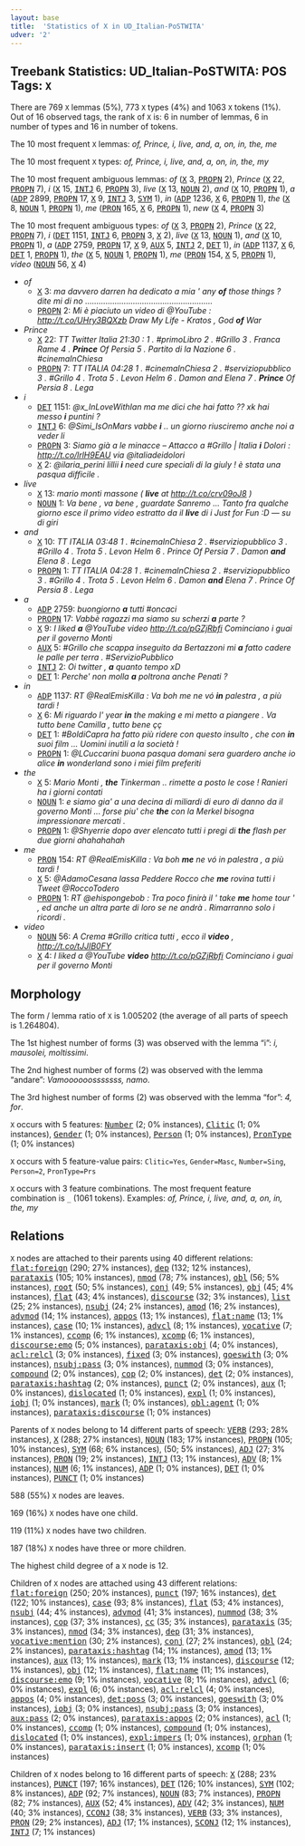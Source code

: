 ```yaml
---
layout: base
title:  'Statistics of X in UD_Italian-PoSTWITA'
udver: '2'
---
```


## Treebank Statistics: UD_Italian-PoSTWITA: POS Tags: `X`

There are 769 `X` lemmas (5%), 773 `X` types (4%) and 1063 `X` tokens (1%).
Out of 16 observed tags, the rank of `X` is: 6 in number of lemmas, 6 in number of types and 16 in number of tokens.

The 10 most frequent `X` lemmas: <em>of, Prince, i, live, and, a, on, in, the, me</em>

The 10 most frequent `X` types:  <em>of, Prince, i, live, and, a, on, in, the, my</em>

The 10 most frequent ambiguous lemmas: <em>of</em> (<tt><a href="it_postwita-pos-X.html">X</a></tt> 3, <tt><a href="it_postwita-pos-PROPN.html">PROPN</a></tt> 2), <em>Prince</em> (<tt><a href="it_postwita-pos-X.html">X</a></tt> 22, <tt><a href="it_postwita-pos-PROPN.html">PROPN</a></tt> 7), <em>i</em> (<tt><a href="it_postwita-pos-X.html">X</a></tt> 15, <tt><a href="it_postwita-pos-INTJ.html">INTJ</a></tt> 6, <tt><a href="it_postwita-pos-PROPN.html">PROPN</a></tt> 3), <em>live</em> (<tt><a href="it_postwita-pos-X.html">X</a></tt> 13, <tt><a href="it_postwita-pos-NOUN.html">NOUN</a></tt> 2), <em>and</em> (<tt><a href="it_postwita-pos-X.html">X</a></tt> 10, <tt><a href="it_postwita-pos-PROPN.html">PROPN</a></tt> 1), <em>a</em> (<tt><a href="it_postwita-pos-ADP.html">ADP</a></tt> 2899, <tt><a href="it_postwita-pos-PROPN.html">PROPN</a></tt> 17, <tt><a href="it_postwita-pos-X.html">X</a></tt> 9, <tt><a href="it_postwita-pos-INTJ.html">INTJ</a></tt> 3, <tt><a href="it_postwita-pos-SYM.html">SYM</a></tt> 1), <em>in</em> (<tt><a href="it_postwita-pos-ADP.html">ADP</a></tt> 1236, <tt><a href="it_postwita-pos-X.html">X</a></tt> 6, <tt><a href="it_postwita-pos-PROPN.html">PROPN</a></tt> 1), <em>the</em> (<tt><a href="it_postwita-pos-X.html">X</a></tt> 8, <tt><a href="it_postwita-pos-NOUN.html">NOUN</a></tt> 1, <tt><a href="it_postwita-pos-PROPN.html">PROPN</a></tt> 1), <em>me</em> (<tt><a href="it_postwita-pos-PRON.html">PRON</a></tt> 165, <tt><a href="it_postwita-pos-X.html">X</a></tt> 6, <tt><a href="it_postwita-pos-PROPN.html">PROPN</a></tt> 1), <em>new</em> (<tt><a href="it_postwita-pos-X.html">X</a></tt> 4, <tt><a href="it_postwita-pos-PROPN.html">PROPN</a></tt> 3)

The 10 most frequent ambiguous types:  <em>of</em> (<tt><a href="it_postwita-pos-X.html">X</a></tt> 3, <tt><a href="it_postwita-pos-PROPN.html">PROPN</a></tt> 2), <em>Prince</em> (<tt><a href="it_postwita-pos-X.html">X</a></tt> 22, <tt><a href="it_postwita-pos-PROPN.html">PROPN</a></tt> 7), <em>i</em> (<tt><a href="it_postwita-pos-DET.html">DET</a></tt> 1151, <tt><a href="it_postwita-pos-INTJ.html">INTJ</a></tt> 6, <tt><a href="it_postwita-pos-PROPN.html">PROPN</a></tt> 3, <tt><a href="it_postwita-pos-X.html">X</a></tt> 2), <em>live</em> (<tt><a href="it_postwita-pos-X.html">X</a></tt> 13, <tt><a href="it_postwita-pos-NOUN.html">NOUN</a></tt> 1), <em>and</em> (<tt><a href="it_postwita-pos-X.html">X</a></tt> 10, <tt><a href="it_postwita-pos-PROPN.html">PROPN</a></tt> 1), <em>a</em> (<tt><a href="it_postwita-pos-ADP.html">ADP</a></tt> 2759, <tt><a href="it_postwita-pos-PROPN.html">PROPN</a></tt> 17, <tt><a href="it_postwita-pos-X.html">X</a></tt> 9, <tt><a href="it_postwita-pos-AUX.html">AUX</a></tt> 5, <tt><a href="it_postwita-pos-INTJ.html">INTJ</a></tt> 2, <tt><a href="it_postwita-pos-DET.html">DET</a></tt> 1), <em>in</em> (<tt><a href="it_postwita-pos-ADP.html">ADP</a></tt> 1137, <tt><a href="it_postwita-pos-X.html">X</a></tt> 6, <tt><a href="it_postwita-pos-DET.html">DET</a></tt> 1, <tt><a href="it_postwita-pos-PROPN.html">PROPN</a></tt> 1), <em>the</em> (<tt><a href="it_postwita-pos-X.html">X</a></tt> 5, <tt><a href="it_postwita-pos-NOUN.html">NOUN</a></tt> 1, <tt><a href="it_postwita-pos-PROPN.html">PROPN</a></tt> 1), <em>me</em> (<tt><a href="it_postwita-pos-PRON.html">PRON</a></tt> 154, <tt><a href="it_postwita-pos-X.html">X</a></tt> 5, <tt><a href="it_postwita-pos-PROPN.html">PROPN</a></tt> 1), <em>video</em> (<tt><a href="it_postwita-pos-NOUN.html">NOUN</a></tt> 56, <tt><a href="it_postwita-pos-X.html">X</a></tt> 4)


* <em>of</em>
  * <tt><a href="it_postwita-pos-X.html">X</a></tt> 3: <em>ma davvero darren ha dedicato a mia ' any <b>of</b> those things ? dite mi di no ........................................................</em>
  * <tt><a href="it_postwita-pos-PROPN.html">PROPN</a></tt> 2: <em>Mi è piaciuto un video di @YouTube : http://t.co/UHry3BQXzb Draw My Life - Kratos , God <b>of</b> War</em>
* <em>Prince</em>
  * <tt><a href="it_postwita-pos-X.html">X</a></tt> 22: <em>TT Twitter Italia 21:30 : 1 . #primoLibro 2 . #Grillo 3 . Franca Rame 4 . <b>Prince</b> Of Persia 5 . Partito di la Nazione 6 . #cinemaInChiesa</em>
  * <tt><a href="it_postwita-pos-PROPN.html">PROPN</a></tt> 7: <em>TT ITALIA 04:28 1 . #cinemaInChiesa 2 . #serviziopubblico 3 . #Grillo 4 . Trota 5 . Levon Helm 6 . Damon and Elena 7 . <b>Prince</b> Of Persia 8 . Lega</em>
* <em>i</em>
  * <tt><a href="it_postwita-pos-DET.html">DET</a></tt> 1151: <em>@x_InLoveWithIan ma me dici che hai fatto ?? xk hai messo <b>i</b> puntini ?</em>
  * <tt><a href="it_postwita-pos-INTJ.html">INTJ</a></tt> 6: <em>@Simi_IsOnMars vabbe <b>i</b> .. un giorno riusciremo anche noi a veder li</em>
  * <tt><a href="it_postwita-pos-PROPN.html">PROPN</a></tt> 3: <em>Siamo già a le minacce – Attacco a #Grillo | Italia <b>i</b> Dolori : http://t.co/lrlH9EAU via @italiadeidolori</em>
  * <tt><a href="it_postwita-pos-X.html">X</a></tt> 2: <em>@ilaria_perini lillii <b>i</b> need cure speciali di la giuly ! è stata una pasqua difficile .</em>
* <em>live</em>
  * <tt><a href="it_postwita-pos-X.html">X</a></tt> 13: <em>mario monti massone ( <b>live</b> at http://t.co/crv09oJ8 )</em>
  * <tt><a href="it_postwita-pos-NOUN.html">NOUN</a></tt> 1: <em>Va bene , va bene , guardate Sanremo ... Tanto fra qualche giorno esce il primo video estratto da il <b>live</b> di i Just for Fun :D — su di giri</em>
* <em>and</em>
  * <tt><a href="it_postwita-pos-X.html">X</a></tt> 10: <em>TT ITALIA 03:48 1 . #cinemaInChiesa 2 . #serviziopubblico 3 . #Grillo 4 . Trota 5 . Levon Helm 6 . Prince Of Persia 7 . Damon <b>and</b> Elena 8 . Lega</em>
  * <tt><a href="it_postwita-pos-PROPN.html">PROPN</a></tt> 1: <em>TT ITALIA 04:28 1 . #cinemaInChiesa 2 . #serviziopubblico 3 . #Grillo 4 . Trota 5 . Levon Helm 6 . Damon <b>and</b> Elena 7 . Prince Of Persia 8 . Lega</em>
* <em>a</em>
  * <tt><a href="it_postwita-pos-ADP.html">ADP</a></tt> 2759: <em>buongiorno <b>a</b> tutti #oncaci</em>
  * <tt><a href="it_postwita-pos-PROPN.html">PROPN</a></tt> 17: <em>Vabbè ragazzi ma siamo su scherzi <b>a</b> parte ?</em>
  * <tt><a href="it_postwita-pos-X.html">X</a></tt> 9: <em>I liked <b>a</b> @YouTube video http://t.co/pGZjRbfi Cominciano i guai per il governo Monti</em>
  * <tt><a href="it_postwita-pos-AUX.html">AUX</a></tt> 5: <em>#Grillo che scappa inseguito da Bertazzoni mi <b>a</b> fatto cadere le palle per terra . #ServizioPubblico</em>
  * <tt><a href="it_postwita-pos-INTJ.html">INTJ</a></tt> 2: <em>Oi twitter , <b>a</b> quanto tempo xD</em>
  * <tt><a href="it_postwita-pos-DET.html">DET</a></tt> 1: <em>Perche' non molla <b>a</b> poltrona anche Penati ?</em>
* <em>in</em>
  * <tt><a href="it_postwita-pos-ADP.html">ADP</a></tt> 1137: <em>RT @RealEmisKilla : Va boh me ne vó <b>in</b> palestra , a più tardi !</em>
  * <tt><a href="it_postwita-pos-X.html">X</a></tt> 6: <em>Mi riguardo l' year <b>in</b> the making e mi metto a piangere . Va tutto bene Camilla , tutto bene çç</em>
  * <tt><a href="it_postwita-pos-DET.html">DET</a></tt> 1: <em>#BoldiCapra ha fatto più ridere con questo insulto , che con <b>in</b> suoi film ... Uomini inutili a la società !</em>
  * <tt><a href="it_postwita-pos-PROPN.html">PROPN</a></tt> 1: <em>@LCuccarini buona pasqua domani sera guardero anche io alice <b>in</b> wonderland sono i miei film preferiti</em>
* <em>the</em>
  * <tt><a href="it_postwita-pos-X.html">X</a></tt> 5: <em>Mario Monti , <b>the</b> Tinkerman .. rimette a posto le cose ! Ranieri ha i giorni contati</em>
  * <tt><a href="it_postwita-pos-NOUN.html">NOUN</a></tt> 1: <em>e siamo gia' a una decina di miliardi di euro di danno da il governo Monti ... forse piu' che <b>the</b> con la Merkel bisogna impressionare mercati .</em>
  * <tt><a href="it_postwita-pos-PROPN.html">PROPN</a></tt> 1: <em>@Shyerrie dopo aver elencato tutti i pregi di <b>the</b> flash per due giorni ahahahahah</em>
* <em>me</em>
  * <tt><a href="it_postwita-pos-PRON.html">PRON</a></tt> 154: <em>RT @RealEmisKilla : Va boh <b>me</b> ne vó in palestra , a più tardi !</em>
  * <tt><a href="it_postwita-pos-X.html">X</a></tt> 5: <em>@AdamoCesana lassa Peddere Rocco che <b>me</b> rovina tutti i Tweet @RoccoTodero</em>
  * <tt><a href="it_postwita-pos-PROPN.html">PROPN</a></tt> 1: <em>RT @ehispongebob : Tra poco finirà il ' take <b>me</b> home tour ' , ed anche un altra parte di loro se ne andrà . Rimarranno solo i ricordi .</em>
* <em>video</em>
  * <tt><a href="it_postwita-pos-NOUN.html">NOUN</a></tt> 56: <em>A Crema #Grillo critica tutti , ecco il <b>video</b> , http://t.co/tJJIB0FY</em>
  * <tt><a href="it_postwita-pos-X.html">X</a></tt> 4: <em>I liked a @YouTube <b>video</b> http://t.co/pGZjRbfi Cominciano i guai per il governo Monti</em>

## Morphology

The form / lemma ratio of `X` is 1.005202 (the average of all parts of speech is 1.264804).

The 1st highest number of forms (3) was observed with the lemma “i”: <em>i, mausolei, moltissimi</em>.

The 2nd highest number of forms (2) was observed with the lemma “andare”: <em>Vamoooooosssssss, namo</em>.

The 3rd highest number of forms (2) was observed with the lemma “for”: <em>4, for</em>.

`X` occurs with 5 features: <tt><a href="it_postwita-feat-Number.html">Number</a></tt> (2; 0% instances), <tt><a href="it_postwita-feat-Clitic.html">Clitic</a></tt> (1; 0% instances), <tt><a href="it_postwita-feat-Gender.html">Gender</a></tt> (1; 0% instances), <tt><a href="it_postwita-feat-Person.html">Person</a></tt> (1; 0% instances), <tt><a href="it_postwita-feat-PronType.html">PronType</a></tt> (1; 0% instances)

`X` occurs with 5 feature-value pairs: `Clitic=Yes`, `Gender=Masc`, `Number=Sing`, `Person=2`, `PronType=Prs`

`X` occurs with 3 feature combinations.
The most frequent feature combination is `_` (1061 tokens).
Examples: <em>of, Prince, i, live, and, a, on, in, the, my</em>


## Relations

`X` nodes are attached to their parents using 40 different relations: <tt><a href="it_postwita-dep-flat-foreign.html">flat:foreign</a></tt> (290; 27% instances), <tt><a href="it_postwita-dep-dep.html">dep</a></tt> (132; 12% instances), <tt><a href="it_postwita-dep-parataxis.html">parataxis</a></tt> (105; 10% instances), <tt><a href="it_postwita-dep-nmod.html">nmod</a></tt> (78; 7% instances), <tt><a href="it_postwita-dep-obl.html">obl</a></tt> (56; 5% instances), <tt><a href="it_postwita-dep-root.html">root</a></tt> (50; 5% instances), <tt><a href="it_postwita-dep-conj.html">conj</a></tt> (49; 5% instances), <tt><a href="it_postwita-dep-obj.html">obj</a></tt> (45; 4% instances), <tt><a href="it_postwita-dep-flat.html">flat</a></tt> (43; 4% instances), <tt><a href="it_postwita-dep-discourse.html">discourse</a></tt> (32; 3% instances), <tt><a href="it_postwita-dep-list.html">list</a></tt> (25; 2% instances), <tt><a href="it_postwita-dep-nsubj.html">nsubj</a></tt> (24; 2% instances), <tt><a href="it_postwita-dep-amod.html">amod</a></tt> (16; 2% instances), <tt><a href="it_postwita-dep-advmod.html">advmod</a></tt> (14; 1% instances), <tt><a href="it_postwita-dep-appos.html">appos</a></tt> (13; 1% instances), <tt><a href="it_postwita-dep-flat-name.html">flat:name</a></tt> (13; 1% instances), <tt><a href="it_postwita-dep-case.html">case</a></tt> (10; 1% instances), <tt><a href="it_postwita-dep-advcl.html">advcl</a></tt> (8; 1% instances), <tt><a href="it_postwita-dep-vocative.html">vocative</a></tt> (7; 1% instances), <tt><a href="it_postwita-dep-ccomp.html">ccomp</a></tt> (6; 1% instances), <tt><a href="it_postwita-dep-xcomp.html">xcomp</a></tt> (6; 1% instances), <tt><a href="it_postwita-dep-discourse-emo.html">discourse:emo</a></tt> (5; 0% instances), <tt><a href="it_postwita-dep-parataxis-obj.html">parataxis:obj</a></tt> (4; 0% instances), <tt><a href="it_postwita-dep-acl-relcl.html">acl:relcl</a></tt> (3; 0% instances), <tt><a href="it_postwita-dep-fixed.html">fixed</a></tt> (3; 0% instances), <tt><a href="it_postwita-dep-goeswith.html">goeswith</a></tt> (3; 0% instances), <tt><a href="it_postwita-dep-nsubj-pass.html">nsubj:pass</a></tt> (3; 0% instances), <tt><a href="it_postwita-dep-nummod.html">nummod</a></tt> (3; 0% instances), <tt><a href="it_postwita-dep-compound.html">compound</a></tt> (2; 0% instances), <tt><a href="it_postwita-dep-cop.html">cop</a></tt> (2; 0% instances), <tt><a href="it_postwita-dep-det.html">det</a></tt> (2; 0% instances), <tt><a href="it_postwita-dep-parataxis-hashtag.html">parataxis:hashtag</a></tt> (2; 0% instances), <tt><a href="it_postwita-dep-punct.html">punct</a></tt> (2; 0% instances), <tt><a href="it_postwita-dep-aux.html">aux</a></tt> (1; 0% instances), <tt><a href="it_postwita-dep-dislocated.html">dislocated</a></tt> (1; 0% instances), <tt><a href="it_postwita-dep-expl.html">expl</a></tt> (1; 0% instances), <tt><a href="it_postwita-dep-iobj.html">iobj</a></tt> (1; 0% instances), <tt><a href="it_postwita-dep-mark.html">mark</a></tt> (1; 0% instances), <tt><a href="it_postwita-dep-obl-agent.html">obl:agent</a></tt> (1; 0% instances), <tt><a href="it_postwita-dep-parataxis-discourse.html">parataxis:discourse</a></tt> (1; 0% instances)

Parents of `X` nodes belong to 14 different parts of speech: <tt><a href="it_postwita-pos-VERB.html">VERB</a></tt> (293; 28% instances), <tt><a href="it_postwita-pos-X.html">X</a></tt> (288; 27% instances), <tt><a href="it_postwita-pos-NOUN.html">NOUN</a></tt> (183; 17% instances), <tt><a href="it_postwita-pos-PROPN.html">PROPN</a></tt> (105; 10% instances), <tt><a href="it_postwita-pos-SYM.html">SYM</a></tt> (68; 6% instances),  (50; 5% instances), <tt><a href="it_postwita-pos-ADJ.html">ADJ</a></tt> (27; 3% instances), <tt><a href="it_postwita-pos-PRON.html">PRON</a></tt> (19; 2% instances), <tt><a href="it_postwita-pos-INTJ.html">INTJ</a></tt> (13; 1% instances), <tt><a href="it_postwita-pos-ADV.html">ADV</a></tt> (8; 1% instances), <tt><a href="it_postwita-pos-NUM.html">NUM</a></tt> (6; 1% instances), <tt><a href="it_postwita-pos-ADP.html">ADP</a></tt> (1; 0% instances), <tt><a href="it_postwita-pos-DET.html">DET</a></tt> (1; 0% instances), <tt><a href="it_postwita-pos-PUNCT.html">PUNCT</a></tt> (1; 0% instances)

588 (55%) `X` nodes are leaves.

169 (16%) `X` nodes have one child.

119 (11%) `X` nodes have two children.

187 (18%) `X` nodes have three or more children.

The highest child degree of a `X` node is 12.

Children of `X` nodes are attached using 43 different relations: <tt><a href="it_postwita-dep-flat-foreign.html">flat:foreign</a></tt> (250; 20% instances), <tt><a href="it_postwita-dep-punct.html">punct</a></tt> (197; 16% instances), <tt><a href="it_postwita-dep-det.html">det</a></tt> (122; 10% instances), <tt><a href="it_postwita-dep-case.html">case</a></tt> (93; 8% instances), <tt><a href="it_postwita-dep-flat.html">flat</a></tt> (53; 4% instances), <tt><a href="it_postwita-dep-nsubj.html">nsubj</a></tt> (44; 4% instances), <tt><a href="it_postwita-dep-advmod.html">advmod</a></tt> (41; 3% instances), <tt><a href="it_postwita-dep-nummod.html">nummod</a></tt> (38; 3% instances), <tt><a href="it_postwita-dep-cop.html">cop</a></tt> (37; 3% instances), <tt><a href="it_postwita-dep-cc.html">cc</a></tt> (35; 3% instances), <tt><a href="it_postwita-dep-parataxis.html">parataxis</a></tt> (35; 3% instances), <tt><a href="it_postwita-dep-nmod.html">nmod</a></tt> (34; 3% instances), <tt><a href="it_postwita-dep-dep.html">dep</a></tt> (31; 3% instances), <tt><a href="it_postwita-dep-vocative-mention.html">vocative:mention</a></tt> (30; 2% instances), <tt><a href="it_postwita-dep-conj.html">conj</a></tt> (27; 2% instances), <tt><a href="it_postwita-dep-obl.html">obl</a></tt> (24; 2% instances), <tt><a href="it_postwita-dep-parataxis-hashtag.html">parataxis:hashtag</a></tt> (14; 1% instances), <tt><a href="it_postwita-dep-amod.html">amod</a></tt> (13; 1% instances), <tt><a href="it_postwita-dep-aux.html">aux</a></tt> (13; 1% instances), <tt><a href="it_postwita-dep-mark.html">mark</a></tt> (13; 1% instances), <tt><a href="it_postwita-dep-discourse.html">discourse</a></tt> (12; 1% instances), <tt><a href="it_postwita-dep-obj.html">obj</a></tt> (12; 1% instances), <tt><a href="it_postwita-dep-flat-name.html">flat:name</a></tt> (11; 1% instances), <tt><a href="it_postwita-dep-discourse-emo.html">discourse:emo</a></tt> (9; 1% instances), <tt><a href="it_postwita-dep-vocative.html">vocative</a></tt> (8; 1% instances), <tt><a href="it_postwita-dep-advcl.html">advcl</a></tt> (6; 0% instances), <tt><a href="it_postwita-dep-expl.html">expl</a></tt> (6; 0% instances), <tt><a href="it_postwita-dep-acl-relcl.html">acl:relcl</a></tt> (4; 0% instances), <tt><a href="it_postwita-dep-appos.html">appos</a></tt> (4; 0% instances), <tt><a href="it_postwita-dep-det-poss.html">det:poss</a></tt> (3; 0% instances), <tt><a href="it_postwita-dep-goeswith.html">goeswith</a></tt> (3; 0% instances), <tt><a href="it_postwita-dep-iobj.html">iobj</a></tt> (3; 0% instances), <tt><a href="it_postwita-dep-nsubj-pass.html">nsubj:pass</a></tt> (3; 0% instances), <tt><a href="it_postwita-dep-aux-pass.html">aux:pass</a></tt> (2; 0% instances), <tt><a href="it_postwita-dep-parataxis-appos.html">parataxis:appos</a></tt> (2; 0% instances), <tt><a href="it_postwita-dep-acl.html">acl</a></tt> (1; 0% instances), <tt><a href="it_postwita-dep-ccomp.html">ccomp</a></tt> (1; 0% instances), <tt><a href="it_postwita-dep-compound.html">compound</a></tt> (1; 0% instances), <tt><a href="it_postwita-dep-dislocated.html">dislocated</a></tt> (1; 0% instances), <tt><a href="it_postwita-dep-expl-impers.html">expl:impers</a></tt> (1; 0% instances), <tt><a href="it_postwita-dep-orphan.html">orphan</a></tt> (1; 0% instances), <tt><a href="it_postwita-dep-parataxis-insert.html">parataxis:insert</a></tt> (1; 0% instances), <tt><a href="it_postwita-dep-xcomp.html">xcomp</a></tt> (1; 0% instances)

Children of `X` nodes belong to 16 different parts of speech: <tt><a href="it_postwita-pos-X.html">X</a></tt> (288; 23% instances), <tt><a href="it_postwita-pos-PUNCT.html">PUNCT</a></tt> (197; 16% instances), <tt><a href="it_postwita-pos-DET.html">DET</a></tt> (126; 10% instances), <tt><a href="it_postwita-pos-SYM.html">SYM</a></tt> (102; 8% instances), <tt><a href="it_postwita-pos-ADP.html">ADP</a></tt> (92; 7% instances), <tt><a href="it_postwita-pos-NOUN.html">NOUN</a></tt> (83; 7% instances), <tt><a href="it_postwita-pos-PROPN.html">PROPN</a></tt> (82; 7% instances), <tt><a href="it_postwita-pos-AUX.html">AUX</a></tt> (52; 4% instances), <tt><a href="it_postwita-pos-ADV.html">ADV</a></tt> (42; 3% instances), <tt><a href="it_postwita-pos-NUM.html">NUM</a></tt> (40; 3% instances), <tt><a href="it_postwita-pos-CCONJ.html">CCONJ</a></tt> (38; 3% instances), <tt><a href="it_postwita-pos-VERB.html">VERB</a></tt> (33; 3% instances), <tt><a href="it_postwita-pos-PRON.html">PRON</a></tt> (29; 2% instances), <tt><a href="it_postwita-pos-ADJ.html">ADJ</a></tt> (17; 1% instances), <tt><a href="it_postwita-pos-SCONJ.html">SCONJ</a></tt> (12; 1% instances), <tt><a href="it_postwita-pos-INTJ.html">INTJ</a></tt> (7; 1% instances)

